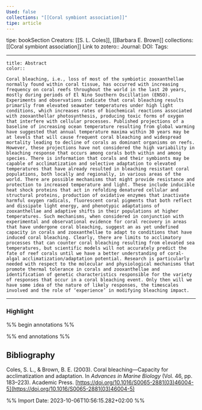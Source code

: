 ```yaml
---
Used: false
collections: "[[Coral symbiont association]]"
tipe: article
---
```

tipe: bookSection
Creators: [[S. L. Coles]], [[Barbara E. Brown]]
collections: [[Coral symbiont association]]
Link to zotero:: 
Journal: 
DOI: 
Tags: 

---
```ad-note
title: Abstract
color:: 

Coral bleaching, i.e., loss of most of the symbiotic zooxanthellae normally found within coral tissue, has occurred with increasing frequency on coral reefs throughout the world in the last 20 years, mostly during periods of El Nino Southern Oscillation (ENSO). Experiments and observations indicate that coral bleaching results primarily from elevated seawater temperatures under high light conditions, which increases rates of biochemical reactions associated with zooxanthellar photosynthesis, producing toxic forms of oxygen that interfere with cellular processes. Published projections of a baseline of increasing ocean temperature resulting from global warming have suggested that annual temperature maxima within 30 years may be at levels that will cause frequent coral bleaching and widespread mortality leading to decline of corals as dominant organisms on reefs. However, these projections have not considered the high variability in bleaching response that occurs among corals both within and among species. There is information that corals and their symbionts may be capable of acclimatization and selective adaptation to elevated temperatures that have already resulted in bleaching resistant coral populations, both locally and regionally, in various areas of the world. There are possible mechanisms that might provide resistance and protection to increased temperature and light. These include inducible heat shock proteins that act in refolding denatured cellular and structural proteins, production of oxidative enzymes that inactivate harmful oxygen radicals, fluorescent coral pigments that both reflect and dissipate light energy, and phenotypic adaptations of zooxanthellae and adaptive shifts in their populations at higher temperatures. Such mechanisms, when considered in conjunction with experimental and observational evidence for coral recovery in areas that have undergone coral bleaching, suggest an as yet undefined capacity in corals and zooxanthellae to adapt to conditions that have induced coral bleaching. Clearly, there are limits to acclimatory processes that can counter coral bleaching resulting from elevated sea temperatures, but scientific models will not accurately predict the fate of reef corals until we have a better understanding of coral-algal acclimatization/adaptation potential. Research is particularly needed with respect to the molecular and physiological mechanisms that promote thermal tolerance in corals and zooxanthellae and identification of genetic characteristics responsible for the variety of responses that occur in a coral bleaching event. Only then will we have some idea of the nature of likely responses, the timescales involved and the role of ‘experience’ in modifying bleaching impact.

```

---
### Highlight

%% begin annotations %%

%% end annotations %%

## Bibliography

Coles, S. L., & Brown, B. E. (2003). Coral bleaching—Capacity for acclimatization and adaptation. In _Advances in Marine Biology_ (Vol. 46, pp. 183–223). Academic Press. [https://doi.org/10.1016/S0065-2881(03)46004-5](https://doi.org/10.1016/S0065-2881(03)46004-5)

%% Import Date: 2023-10-06T10:56:15.282+02:00 %%
